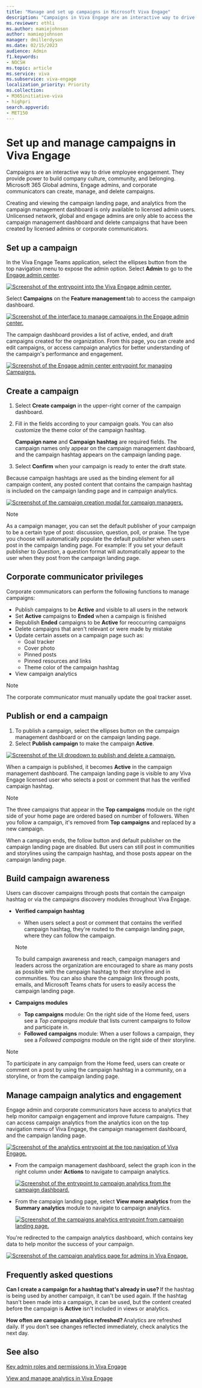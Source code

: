 ```yaml
---
title: "Manage and set up campaigns in Microsoft Viva Engage"
description: "Campaigns in Viva Engage are an interactive way to drive employee engagement, with the power to build company culture, community, and belonging."
ms.reviewer: ethli
ms.author: mamiejohnson
author: mamiepjohnson
manager: dmillerdyson
ms.date: 02/15/2023
audience: Admin
f1.keywords:
- NOCSH
ms.topic: article
ms.service: viva
ms.subservice: viva-engage
localization_priority: Priority
ms.collection:  
- M365initiative-viva
- highpri
search.appverid:
- MET150
---
```


# Set up and manage campaigns in Viva Engage

Campaigns are an interactive way to drive employee engagement. They provide power to build company culture, community, and belonging. Microsoft 365 Global admins, Engage admins, and corporate communicators can create, manage, and delete campaigns.

Creating and viewing the campaign landing page, and analytics from the campaign management dashboard is only available to licensed admin users. Unlicensed network, global and engage admins are only able to access the campaign management dashboard and delete campaigns that have been created by licensed admins or corporate communicators.

## Set up a campaign
In the Viva Engage Teams application, select the ellipses button from the top navigation menu to expose the admin option. Select **Admin** to go to the [Engage admin center](/viva/engage/eac-as-access-eac).

[![Screenshot of the entrypoint into the Viva Engage admin center.](/viva/media/engage/admin/admin-entrypoint.png)](/viva/media/engage/admin/admin-entrypoint.png#lightbox)

Select **Campaigns** on the **Feature management** tab to access the campaign dashboard.

[![Screenshot of the interface to manage campaigns in the Engage admin center.](/viva/media/engage/admin/campaigns-eac.png)](/viva/media/engage/admin/campaigns-eac.png#lightbox)

The campaign dashboard provides a list of active, ended, and draft campaigns created for the organization. From this page, you can create and edit campaigns, or access campaign analytics for better understanding of the campaign's performance and engagement.

[![Screenshot of the Engage admin center entrypoint for managing Campaigns.](/viva/media/engage/admin/campaign-dashboard.png)](/viva/media/engage/admin/campaign-dashboard.png#lightbox)

## Create a campaign

1. Select **Create campaign** in the upper-right corner of the campaign dashboard.
2. Fill in the fields according to your campaign goals. You can also customize the theme color of the campaign hashtag.

    **Campaign name** and **Campaign hashtag** are required fields. The campaign names only appear on the campaign management dashboard, and the campaign hashtag  appears on the campaign landing page.
3. Select **Confirm** when your campaign is ready to enter the draft state.

Because campaign hashtags are used as the binding element for all campaign content, any posted content that contains the campaign hashtag is included on the campaign landing page and in campaign analytics.

[![Screenshot of the campaign creation modal for campaign managers.](/viva/media/engage/admin/campaign-creation-modal.png)](/viva/media/engage/admin/campaign-creation-modal.png#lightbox)

>[!NOTE]
> As a campaign manager, you can set the default publisher of your campaign to be a certain type of post: discussion, question, poll, or praise. The type you choose will automatically populate the default publisher when users post in the campaign landing page. For example: If you set your default publisher to *Question*, a question format will automatically appear to the user when they post from the campaign landing page.

## Corporate communicator privileges

Corporate communicators can perform the following functions to manage campaigns:
- Publish campaigns to be **Active** and visible to all users in the network
- Set **Active** campaigns to **Ended** when a campaign is finished
- Republish **Ended** campaigns to be **Active** for reoccurring campaigns
- Delete campaigns that aren't relevant or were made by mistake
- Update certain assets on a campaign page such as:
    - Goal tracker
    - Cover photo
    - Pinned posts
    - Pinned resources and links
    - Theme color of the campaign hashtag
- View campaign analytics

>[!NOTE]
> The corporate communicator must manually update the goal tracker asset.

## Publish or end a campaign

1. To publish a campaign, select the ellipses button on the campaign management dashboard or on the campaign landing page.
2. Select **Publish campaign** to make the campaign **Active**.

[![Screenshot of the UI dropdown to publish and delete a campaign.](/viva/media/engage/admin/publish-campaign-button.png)](/viva/media/engage/admin/publish-campaign-button.png#lightbox)

When a campaign is published, it becomes **Active** in the campaign management dashboard. The campaign landing page is visible to any Viva Engage licensed user who selects a post or comment that has the verified campaign hashtag.

> [!NOTE]
> The three campaigns that appear in the **Top campaigns** module on the right side of your home page are ordered based on number of followers. When you follow a campaign, it's removed from **Top campaigns** and replaced by a new campaign.  

When a campaign ends, the follow button and default publisher on the campaign landing page are disabled. But users can still post in communities and storylines using the campaign hashtag, and those posts  appear on the campaign landing page.

## Build campaign awareness  

Users can discover campaigns through posts that contain the campaign hashtag or via the campaigns discovery modules throughout Viva Engage.

- **Verified campaign hashtag**
    - When users select a post or comment that contains the verified campaign hashtag, they're routed to the campaign landing page, where they can follow the campaign.

   > [!NOTE]
   > To build campaign awareness and reach, campaign managers and leaders across the organization are encouraged to share as many posts as possible with the campaign hashtag to their storyline and in communities. You can also share the campaign link through posts, emails, and Microsoft Teams chats for users to easily access the campaign landing page.

- **Campaigns modules**
    - **Top campaigns** module: On the right side of the Home feed, users see a *Top campaigns module* that lists current campaigns to follow and participate in.
    - **Followed campaigns** module: When a user follows a campaign, they see a *Followed campaigns* module on the right side of their storyline.

> [!NOTE]
> To participate in any campaign from the Home feed, users can create or comment on a post by using the campaign hashtag in a community, on a storyline, or from the campaign landing page.

## Manage campaign analytics and engagement

Engage admin and corporate communicators have access to analytics that help monitor campaign engagement and improve future campaigns. They can access campaign analytics from the analytics icon on the top navigation menu of Viva Engage, the campaign management dashboard, and the campaign landing page.

[![Screenshot of the analytics entrypoint at the top navigation of Viva Engage.](/viva/media/engage/admin/analytics-navbar-icon.png)](/viva/media/engage/admin/analytics-navbar-icon.png#lightbox)

* From the campaign management dashboard, select the graph icon in the right column under **Actions** to navigate to campaign analytics.

    [![Screenshot of the entrypoint to campaign analytics from the campaign dashboard.](/viva/media/engage/admin/cmd-analytics.png)](/viva/media/engage/admin/cmd-analytics.png#lightbox)

* From the campaign landing page, select **View more analytics** from the **Summary analytics** module to navigate to campaign analytics.

    [![Screenshot of the campaigns analytics entrypoint from campaign landing page.](/viva/media/engage/admin/summary-campaigns-analytics.png)](/viva/media/engage/admin/summary-campaigns-analytics.png#lightbox)

You're redirected to the campaign analytics dashboard, which contains key data to help monitor the success of your campaign.

[![Screenshot of the campaign analytics page for admins in Viva Engage.](/viva/media/engage/admin/campaign-analytics.png)](/viva/media/engage/admin/campaign-analytics.png#lightbox)

## Frequently asked questions

**Can I create a campaign for a hashtag that's already in use?** If the hashtag is being used by another campaign, it can't be used again. If the hashtag hasn't been made into a campaign, it can be used, but the content created before the campaign is **Active** isn't included in views or analytics.

**How often are campaign analytics refreshed?** Analytics are refreshed daily. If you don’t see changes reflected immediately, check analytics the next day.

## See also

[Key admin roles and permissions in Viva Engage](/viva/engage/eac-key-admin-roles-permissions)

[View and manage analytics in Viva Engage](/viva/engage/analytics)
